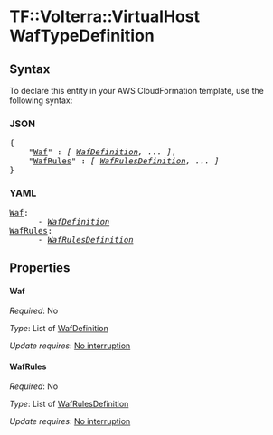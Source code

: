 # TF::Volterra::VirtualHost WafTypeDefinition

## Syntax

To declare this entity in your AWS CloudFormation template, use the following syntax:

### JSON

<pre>
{
    "<a href="#waf" title="Waf">Waf</a>" : <i>[ <a href="wafdefinition.md">WafDefinition</a>, ... ]</i>,
    "<a href="#wafrules" title="WafRules">WafRules</a>" : <i>[ <a href="wafrulesdefinition.md">WafRulesDefinition</a>, ... ]</i>
}
</pre>

### YAML

<pre>
<a href="#waf" title="Waf">Waf</a>: <i>
      - <a href="wafdefinition.md">WafDefinition</a></i>
<a href="#wafrules" title="WafRules">WafRules</a>: <i>
      - <a href="wafrulesdefinition.md">WafRulesDefinition</a></i>
</pre>

## Properties

#### Waf

_Required_: No

_Type_: List of <a href="wafdefinition.md">WafDefinition</a>

_Update requires_: [No interruption](https://docs.aws.amazon.com/AWSCloudFormation/latest/UserGuide/using-cfn-updating-stacks-update-behaviors.html#update-no-interrupt)

#### WafRules

_Required_: No

_Type_: List of <a href="wafrulesdefinition.md">WafRulesDefinition</a>

_Update requires_: [No interruption](https://docs.aws.amazon.com/AWSCloudFormation/latest/UserGuide/using-cfn-updating-stacks-update-behaviors.html#update-no-interrupt)


